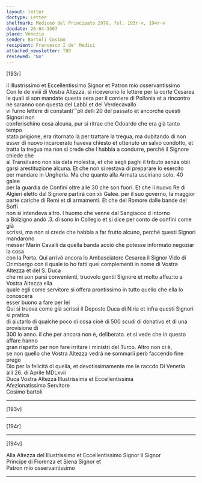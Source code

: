 ```yaml
---
layout: letter
doctype: Letter
shelfmark: Mediceo del Principato 2978, fol. 193r-v, 194r-v
docdate: 26-04-1567
place: Venezia
sender: Bartoli Cosimo
recipient: Francesco I de' Medici
attached_newsletter: TBD
reviewed: "No"
---
```


[193r]  
  
  
il Illustrissimo et Eccellentissimo Signor et Patron mio osservantissimo  
Con le de xviii di Vostra Altezza. si riceverono le lettere per la corte Cesarea  
le quali si son mandate questa sera per il corriere di Pollonia et a rincontro  
ne saranno con questa del Labbi et del Verdecavallo  
vi furno lettere di constanti⁀pli delli 20 del passato et ancorche questi Signori non  
conferischino cosa alcuna, pur si ritrae che Odoardo che era già tanto tempo  
stato prigione, era ritornato là per trattare la tregua, ma dubitando di non  
esser di nuovo incarcerato haveva chiesto et ottenuto un salvo condotto, et  
tratta la tregua ma non si crede che l habbia a condurre, perché il Signore chiede che  
al Transilvano non sia data molestia, et che segli paghi il tributo senza obli  
garsi arestituzione alcuna. Et che non si restava di preparare lo esercito  
per mandare in Ungheria. Ma che quanto alla Armata usciriano solo. 40 galee  
per la guardia de Confini oltre alle 30 che son fuori. Et che il nuovo Re di  
Algieri eletto dal Signore partirà con xii Galee. per il suo governo, la maggior  
parte cariche di Remi et di armamenti. Et che del Romore dalle bande del Soffi  
non si intendeva altro. l huomo che venne dal Sangiacco d intorno  
a Bolzigno andò .3. dì sono in Collegio et si dice per conto de confini come già  
scrissi, ma non si crede che habbia a far frutto alcuno, perché questi Signori mandarono  
messer Marin Cavalli da quella banda acciò che potesse informato negoziar la cosa  
con la Porta. Qui arrivò ancora lo Ambasciatore Cesarea il Signor Vido di  
Orimbergo con il quale io ho fatti quei complementi in nome di Vostra Altezza et del S. Duca  
che mi son parsi convenienti, truovolo gentil Signore et molto affez:to a Vostra Altezza ella  
quale egli come servitore si offera prontissimo in tutto quello che ella lo conoscerà  
esser buono a fare per lei  
Qui si truova come già scrissi il Deposto Duca di Niria et infra questi Signori si pratica  
di aiutarlo di qualche poco di cosa cioè di 500 scudi di donativo et di una provisione di  
300 lo anno. il che per ancora non è, deliberato. et si vede che in questo affare hanno  
gran rispetto per non fare irritare i ministri del Turco. Altro non ci è,  
se non quello che Vostra Altezza vedrà ne sommarii però faccendo fine prego  
Dio per la felicità di quella, et devotissimamente me le raccdo Di Venetia  
alli 26. di Aprile MDLxvii  
Duca Vostra Altezza Illustrissima et Eccellentissima  
Afezionatissimo Servitore  
Cosimo bartoli  
  
---  

[193v]  
  
  
  
---  

[194r]  
  
  
  
---  

[194v]  
  
  
Alla Altezza del Illustrissimo et Eccellentissimo Signor il Signor  
Principe di Fiorenza et Siena Signor et  
Patron mio osservantissimo  
  
---  

